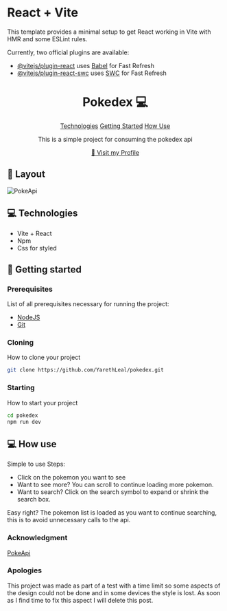 # React + Vite

This template provides a minimal setup to get React working in Vite with HMR and some ESLint rules.

Currently, two official plugins are available:

- [@vitejs/plugin-react](https://github.com/vitejs/vite-plugin-react/blob/main/packages/plugin-react/README.md) uses [Babel](https://babeljs.io/) for Fast Refresh
- [@vitejs/plugin-react-swc](https://github.com/vitejs/vite-plugin-react-swc) uses [SWC](https://swc.rs/) for Fast Refresh

                  
 
<h1 align="center" style="font-weight: bold;">Pokedex 💻</h1>

<p align="center">
<a href="#technologies">Technologies</a>
<a href="#started">Getting Started</a>
<a href="#howuse">How Use</a>
</p>

<p align="center">This is a simple project for consuming the pokedex api</p>


<p align="center">
<a href="https://github.com/YarethLeal">📱 Visit my Profile</a>
</p>
 
<h2 id="layout">🎨 Layout</h2>

![PokeApi](https://github.com/user-attachments/assets/f8c04708-1045-49a3-8660-7ddd3d600f59)
 
<h2 id="technologies">💻 Technologies</h2>

- Vite + React
- Npm
- Css for styled
 
<h2 id="started">🚀 Getting started</h2>
 
<h3>Prerequisites</h3>

List of all prerequisites necessary for running the project:

- [NodeJS](https://nodejs.org/en)
- [Git](https://git-scm.com/)
 
<h3>Cloning</h3>

How to clone your project

```bash
git clone https://github.com/YarethLeal/pokedex.git
```
 
<h3>Starting</h3>

How to start your project

```bash
cd pokedex
npm run dev
```

<h2 id="howuse">💻 How use</h2>

Simple to use
Steps:
- Click on the pokemon you want to see
- Want to see more? You can scroll to continue loading more pokemon.
- Want to search? Click on the search symbol to expand or shrink the search box.

Easy right?
The pokemon list is loaded as you want to continue searching, this is to avoid unnecessary calls to the api.

<h3>Acknowledgment</h3>

<a href="https://pokeapi.co/" target="_blank">PokeApi</a>

<h3>Apologies</h3>
This project was made as part of a test with a time limit so some aspects of the design could not be done and in some devices the style is lost.
As soon as I find time to fix this aspect I will delete this post.
